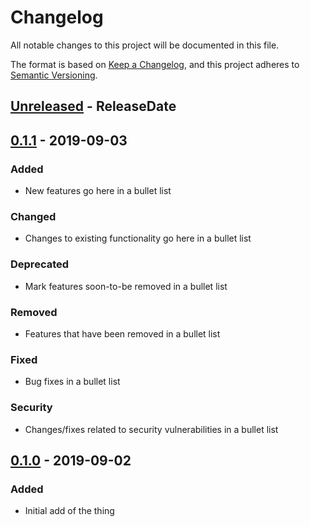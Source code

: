 <!-- markdownlint-disable blanks-around-headings blanks-around-lists no-duplicate-heading -->

# Changelog

All notable changes to this project will be documented in this file.

The format is based on [Keep a Changelog](https://keepachangelog.com/en/1.0.0/),
and this project adheres to [Semantic Versioning](https://semver.org/spec/v2.0.0.html).

<!-- next-header -->
## [Unreleased] - ReleaseDate

## [0.1.1] - 2019-09-03
### Added
- New features go here in a bullet list

### Changed
- Changes to existing functionality go here in a bullet list

### Deprecated
- Mark features soon-to-be removed in a bullet list

### Removed
- Features that have been removed in a bullet list

### Fixed
- Bug fixes in a bullet list

### Security
- Changes/fixes related to security vulnerabilities in a bullet list

## [0.1.0] - 2019-09-02
### Added
- Initial add of the thing

<!-- next-url -->
[Unreleased]: https://github.com/EmbarkStudios/$REPO_NAME/compare/0.1.1...HEAD
[0.1.1]: https://github.com/EmbarkStudios/$REPO_NAME/compare/0.1.0...0.1.1
[0.1.0]: https://github.com/EmbarkStudios/$REPO_NAME/releases/tag/0.1.0